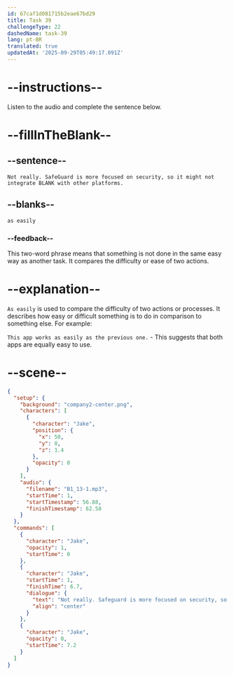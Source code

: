```yaml
---
id: 67caf1d081715b2eae67bd29
title: Task 39
challengeType: 22
dashedName: task-39
lang: pt-BR
translated: true
updatedAt: '2025-09-29T05:49:17.091Z'
---
```


<!-- (audio) Jake: Not really. SafeGuard is more focused on security, so it might not integrate as easily with other platforms. -->

# --instructions--

Listen to the audio and complete the sentence below.

# --fillInTheBlank--

## --sentence--

`Not really. SafeGuard is more focused on security, so it might not integrate BLANK with other platforms.`

## --blanks--

`as easily`

### --feedback--

This two-word phrase means that something is not done in the same easy way as another task. It compares the difficulty or ease of two actions.

# --explanation--

`As easily` is used to compare the difficulty of two actions or processes. It describes how easy or difficult something is to do in comparison to something else. For example:

`This app works as easily as the previous one.` - This suggests that both apps are equally easy to use.

# --scene--

```json
{
  "setup": {
    "background": "company2-center.png",
    "characters": [
      {
        "character": "Jake",
        "position": {
          "x": 50,
          "y": 0,
          "z": 1.4
        },
        "opacity": 0
      }
    ],
    "audio": {
      "filename": "B1_13-1.mp3",
      "startTime": 1,
      "startTimestamp": 56.88,
      "finishTimestamp": 62.58
    }
  },
  "commands": [
    {
      "character": "Jake",
      "opacity": 1,
      "startTime": 0
    },
    {
      "character": "Jake",
      "startTime": 1,
      "finishTime": 6.7,
      "dialogue": {
        "text": "Not really. Safeguard is more focused on security, so it might not integrate as easily with other platforms.",
        "align": "center"
      }
    },
    {
      "character": "Jake",
      "opacity": 0,
      "startTime": 7.2
    }
  ]
}
```
